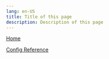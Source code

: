 ```yaml
---
lang: en-US
title: Title of this page
description: Description of this page
---
```


[Home](../README.md)

[Config Reference](../reference/config.md)